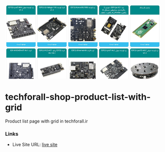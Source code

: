 ![](images/screenshot.jpg)

# techforall-shop-product-list-with-grid
Product list page with grid in techforall.ir


### Links

- Live Site URL: [live site](https://mehdi-adham.github.io/techforall-shop-product-list-with-grid/)